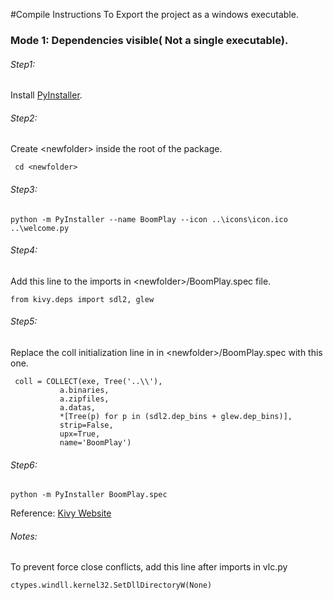 #Compile Instructions To Export the project as a windows executable.

### Mode 1: Dependencies visible( Not a single executable).

###### Step1:
 Install [PyInstaller](https://pyinstaller.readthedocs.io/en/stable/).

###### Step2:

 Create \<newfolder\> inside the root of the package. 

     cd <newfolder>

###### Step3:

    python -m PyInstaller --name BoomPlay --icon ..\icons\icon.ico ..\welcome.py

###### Step4:

 Add this line to the imports in \<newfolder\>/BoomPlay.spec file.

    from kivy.deps import sdl2, glew

###### Step5:

 Replace the coll initialization line in in \<newfolder\>/BoomPlay.spec with this one.

     coll = COLLECT(exe, Tree('..\\'),
               a.binaries,
               a.zipfiles,
               a.datas,
               *[Tree(p) for p in (sdl2.dep_bins + glew.dep_bins)],
               strip=False,
               upx=True,
               name='BoomPlay')

###### Step6:

    python -m PyInstaller BoomPlay.spec

Reference: [Kivy Website](https://kivy.org/docs/guide/packaging-windows.html)    

###### Notes:

To prevent force close conflicts, add this line after imports in vlc.py

    ctypes.windll.kernel32.SetDllDirectoryW(None)
